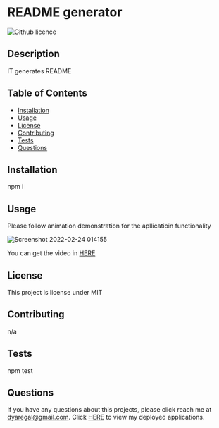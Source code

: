 # README generator
  ![Github licence](http://img.shields.io/badge/license-MIT-blue.svg)
  
  
  ## Description 
  IT generates README
  
  ## Table of Contents
  * [Installation](#installation)
  * [Usage](#usage)
  * [License](#license)
  * [Contributing](#contributing)
  * [Tests](#tests)
  * [Questions](#questions)
  
  ## Installation 
  npm i
  
  ## Usage 
  Please follow animation demonstration for the apllicatioin functionality
  
  ![Screenshot 2022-02-24 014155](https://user-images.githubusercontent.com/88856885/155621427-bd708c8c-69d6-4678-b142-72d016fde3ff.png)
  
 You can get the video in [HERE](https://drive.google.com/file/d/1IQnx-hgh7Hq6TWZNq2Jm8YtdVkG7MR_K/view?usp=sharing)

  
  ## License 
  This project is license under MIT
  
  ## Contributing 
  n/a
  
  ## Tests
  npm test
  
  ## Questions
  If you have any questions about this projects, please click reach me at dyaregal@gmail.com. Click [HERE](https://github.com/yaregaldt) to view my deployed applications.

